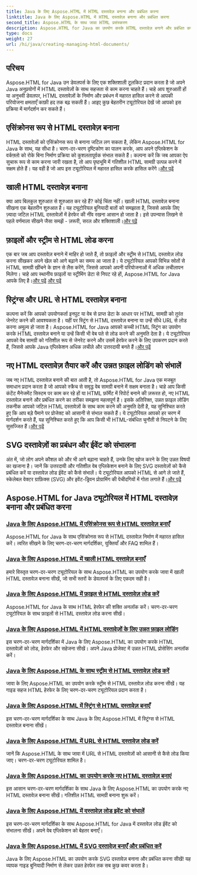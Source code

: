 ```yaml
---
title: Java के लिए Aspose.HTML में HTML दस्तावेज़ बनाना और प्रबंधित करना
linktitle: Java के लिए Aspose.HTML में HTML दस्तावेज़ बनाना और प्रबंधित करना
second_title: Aspose.HTML के साथ जावा HTML प्रसंस्करण
description: Aspose.HTML for Java का उपयोग करके HTML दस्तावेज़ बनाने और प्रबंधित करने के लिए शीर्ष ट्यूटोरियल देखें। विस्तृत, चरण-दर-चरण मार्गदर्शिकाएँ चाहने वाले Java डेवलपर्स के लिए बिल्कुल सही।
type: docs
weight: 27
url: /hi/java/creating-managing-html-documents/
---
```

## परिचय

Aspose.HTML for Java उन डेवलपर्स के लिए एक शक्तिशाली टूलकिट प्रदान करता है जो अपने Java अनुप्रयोगों में HTML दस्तावेज़ों के साथ सहजता से काम करना चाहते हैं। चाहे आप शुरुआती हों या अनुभवी डेवलपर, HTML दस्तावेज़ों के निर्माण और प्रबंधन में महारत हासिल करने से आपकी परियोजना क्षमताएँ काफ़ी हद तक बढ़ सकती हैं। आइए कुछ बेहतरीन ट्यूटोरियल देखें जो आपको इस प्रक्रिया में मार्गदर्शन कर सकते हैं।

## एसिंक्रोनस रूप से HTML दस्तावेज़ बनाना

 HTML दस्तावेज़ों को एसिंक्रोनस रूप से बनाना जटिल लग सकता है, लेकिन Aspose.HTML for Java के साथ, यह सीधा है। चरण-दर-चरण दृष्टिकोण का पालन करके, आप अपने एप्लिकेशन के वर्कफ़्लो को रोके बिना निर्माण प्रक्रिया को कुशलतापूर्वक संभाल सकते हैं। कल्पना करें कि जब आपका ऐप सुचारू रूप से काम करना जारी रखता है, तो आप पृष्ठभूमि में गतिशील HTML सामग्री उत्पन्न करने में सक्षम होते हैं। यह वही है जो आप इस ट्यूटोरियल में महारत हासिल करके हासिल करेंगे।[और पढ़ें](./create-html-documents-async/)

## खाली HTML दस्तावेज़ बनाना

क्या आप बिलकुल शुरुआत से शुरुआत कर रहे हैं? कोई चिंता नहीं। खाली HTML दस्तावेज़ बनाना सीखना एक बेहतरीन शुरुआत है। यह ट्यूटोरियल बुनियादी बातों को समझाता है, जिससे आपके लिए ज़्यादा जटिल HTML दस्तावेज़ों में हेरफेर की नींव रखना आसान हो जाता है। इसे उपन्यास लिखने से पहले वर्णमाला सीखने जैसा समझें - ज़रूरी, सरल और शक्तिशाली।[और पढ़ें](./create-empty-html-documents/)

## फ़ाइलों और स्ट्रीम से HTML लोड करना

 एक बार जब आप दस्तावेज़ बनाने में माहिर हो जाते हैं, तो फ़ाइलों और स्ट्रीम से HTML दस्तावेज़ लोड करना सीखकर अपने खेल को आगे बढ़ाने का समय आ जाता है। ये ट्यूटोरियल आपको विभिन्न स्रोतों से HTML सामग्री खींचने के ज्ञान से लैस करेंगे, जिससे आपको अपनी परियोजनाओं में अधिक लचीलापन मिलेगा। चाहे आप स्थानीय फ़ाइलों या स्ट्रीमिंग डेटा से निपट रहे हों, Aspose.HTML for Java आपके लिए है।[और पढ़ें](./load-html-documents-from-file/) [और पढ़ें](./load-html-documents-from-stream/)

## स्ट्रिंग्स और URL से HTML दस्तावेज़ बनाना

कल्पना करें कि आपको उपयोगकर्ता इनपुट या वेब से प्राप्त डेटा के आधार पर HTML सामग्री को तुरंत जेनरेट करने की आवश्यकता है। यहीं पर स्ट्रिंग से HTML दस्तावेज़ बनाना या उन्हें सीधे URL से लोड करना अमूल्य हो जाता है। Aspose.HTML for Java आपको कच्ची HTML स्ट्रिंग का उपयोग करके HTML दस्तावेज़ बनाने या उन्हें किसी भी वेब पते से लोड करने की अनुमति देता है। ये ट्यूटोरियल आपको वेब सामग्री को गतिशील रूप से जेनरेट करने और उसमें हेरफेर करने के लिए उपकरण प्रदान करते हैं, जिससे आपके Java एप्लिकेशन अधिक लचीले और उत्तरदायी बनते हैं।[और पढ़ें](./create-html-documents-from-string/)

## नए HTML दस्तावेज़ तैयार करें और उन्नत फ़ाइल लोडिंग को संभालें

जब नए HTML दस्तावेज़ बनाने की बात आती है, तो Aspose.HTML for Java एक मजबूत समाधान प्रदान करता है जो आपको स्क्रैच से समृद्ध वेब सामग्री बनाने में सक्षम बनाता है। चाहे आप किसी कंटेंट मैनेजमेंट सिस्टम पर काम कर रहे हों या HTML फ़ॉर्मेट में रिपोर्ट बनाने की ज़रूरत हो, नए HTML दस्तावेज़ बनाने और प्रबंधित करने का तरीका समझना महत्वपूर्ण है। इसके अतिरिक्त, उन्नत फ़ाइल लोडिंग तकनीक आपको जटिल HTML दस्तावेज़ों के साथ काम करने की अनुमति देती है, यह सुनिश्चित करते हुए कि आप बड़े पैमाने पर प्रोजेक्ट को आसानी से संभाल सकते हैं। ये ट्यूटोरियल आपको हर चरण में मार्गदर्शन करते हैं, यह सुनिश्चित करते हुए कि आप किसी भी HTML-संबंधित चुनौती से निपटने के लिए सुसज्जित हैं।[और पढ़ें](./generate-new-html-documents/)

## SVG दस्तावेज़ों का प्रबंधन और ईवेंट को संभालना

 अंत में, जो लोग अपने कौशल को और भी आगे बढ़ाना चाहते हैं, उनके लिए खोज करने के लिए उन्नत विषयों का खजाना है। जानें कि उत्तरदायी और गतिशील वेब एप्लिकेशन बनाने के लिए SVG दस्तावेज़ों को कैसे प्रबंधित करें या दस्तावेज़ लोड ईवेंट को कैसे संभालें। ये ट्यूटोरियल आपको HTML से आगे ले जाते हैं, स्केलेबल वेक्टर ग्राफ़िक्स (SVG) और इवेंट-ड्रिवन प्रोग्रामिंग की पेचीदगियों में गोता लगाते हैं।[और पढ़ें](./create-manage-svg-documents/)

## Aspose.HTML for Java ट्यूटोरियल में HTML दस्तावेज़ बनाना और प्रबंधित करना
### [Java के लिए Aspose.HTML में एसिंक्रोनस रूप से HTML दस्तावेज़ बनाएँ](./create-html-documents-async/)
Aspose.HTML for Java के साथ एसिंक्रोनस रूप से HTML दस्तावेज़ निर्माण में महारत हासिल करें। त्वरित सीखने के लिए चरण-दर-चरण मार्गदर्शिका, युक्तियाँ और FAQ शामिल हैं।
### [Java के लिए Aspose.HTML में खाली HTML दस्तावेज़ बनाएँ](./create-empty-html-documents/)
हमारे विस्तृत चरण-दर-चरण ट्यूटोरियल के साथ Aspose.HTML का उपयोग करके जावा में खाली HTML दस्तावेज़ बनाना सीखें, जो सभी स्तरों के डेवलपर्स के लिए एकदम सही है।
### [Java के लिए Aspose.HTML में फ़ाइल से HTML दस्तावेज़ लोड करें](./load-html-documents-from-file/)
Aspose.HTML for Java के साथ HTML हेरफेर की शक्ति अनलॉक करें। चरण-दर-चरण ट्यूटोरियल के साथ फ़ाइलों से HTML दस्तावेज़ लोड करना सीखें।
### [Java के लिए Aspose.HTML में HTML दस्तावेज़ों के लिए उन्नत फ़ाइल लोडिंग](./advanced-file-loading-html-documents/)
इस चरण-दर-चरण मार्गदर्शिका में Java के लिए Aspose.HTML का उपयोग करके HTML दस्तावेज़ों को लोड, हेरफेर और सहेजना सीखें। अपने Java प्रोजेक्ट में उन्नत HTML प्रोसेसिंग अनलॉक करें।
### [Java के लिए Aspose.HTML के साथ स्ट्रीम से HTML दस्तावेज़ लोड करें](./load-html-documents-from-stream/)
जावा के लिए Aspose.HTML का उपयोग करके स्ट्रीम से HTML दस्तावेज़ लोड करना सीखें। यह गाइड सहज HTML हेरफेर के लिए चरण-दर-चरण ट्यूटोरियल प्रदान करता है।
### [Java के लिए Aspose.HTML में स्ट्रिंग से HTML दस्तावेज़ बनाएँ](./create-html-documents-from-string/)
इस चरण-दर-चरण मार्गदर्शिका के साथ Java के लिए Aspose.HTML में स्ट्रिंग्स से HTML दस्तावेज़ बनाना सीखें।
### [Java के लिए Aspose.HTML में URL से HTML दस्तावेज़ लोड करें](./load-html-documents-from-url/)
जानें कि Aspose.HTML के साथ जावा में URL से HTML दस्तावेज़ों को आसानी से कैसे लोड किया जाए। चरण-दर-चरण ट्यूटोरियल शामिल है।
### [Java के लिए Aspose.HTML का उपयोग करके नए HTML दस्तावेज़ बनाएं](./generate-new-html-documents/)
इस आसान चरण-दर-चरण मार्गदर्शिका के साथ Java के लिए Aspose.HTML का उपयोग करके नए HTML दस्तावेज़ बनाना सीखें। गतिशील HTML सामग्री बनाना शुरू करें।
### [Java के लिए Aspose.HTML में दस्तावेज़ लोड इवेंट को संभालें](./handle-document-load-events/)
इस चरण-दर-चरण मार्गदर्शिका के साथ Aspose.HTML for Java में दस्तावेज़ लोड ईवेंट को संभालना सीखें। अपने वेब एप्लिकेशन को बेहतर बनाएँ।
### [Java के लिए Aspose.HTML में SVG दस्तावेज़ बनाएँ और प्रबंधित करें](./create-manage-svg-documents/)
Java के लिए Aspose.HTML का उपयोग करके SVG दस्तावेज़ बनाना और प्रबंधित करना सीखें! यह व्यापक गाइड बुनियादी निर्माण से लेकर उन्नत हेरफेर तक सब कुछ कवर करता है।